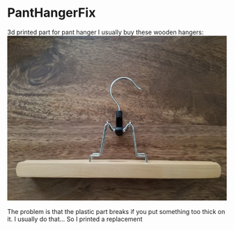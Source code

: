 # PantHangerFix
3d printed part for pant hanger
I usually buy these wooden hangers:
![PantHanger](PantHanger.jpg)

The problem is that the plastic part breaks if you put something too thick on it.  I usually do that...
So I printed a replacement 